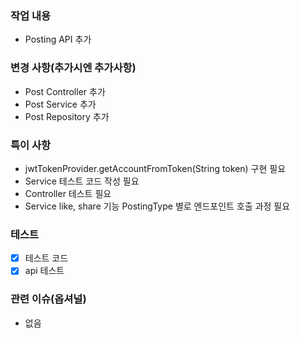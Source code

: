 ### 작업 내용
- Posting API 추가

### 변경 사항(추가시엔 추가사항)
- Post Controller 추가
- Post Service 추가
- Post Repository 추가

### 특이 사항
- jwtTokenProvider.getAccountFromToken(String token) 구현 필요
- Service 테스트 코드 작성 필요
- Controller 테스트 필요
- Service like, share 기능 PostingType 별로 엔드포인트 호출 과정 필요

### 테스트
- [x] 테스트 코드
- [x] api 테스트

### 관련 이슈(옵셔널)
- 없음